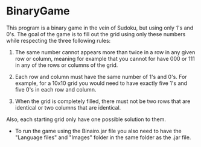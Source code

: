 # BinaryGame

This program is a binary game in the vein of Sudoku, but using only 1's and 0's. The goal of the game is to fill out the grid using only
these numbers while respecting the three following rules:

1. The same number cannot appears more than twice in a row in any given row or column, meaning for example that you cannot for have
   000 or 111 in any of the rows or columns of the grid.
   
2. Each row and column must have the same number of 1's and 0's. For example, for a 10x10 grid you would need to have exactly five 1's and
   five 0's in each row and column.
   
3. When the grid is completely filled, there must not be two rows that are identical or two columns that are identical.

Also, each starting grid only have one possible solution to them.

* To run the game using the Binairo.jar file you also need to have the "Language files" and "Images" folder in the same folder as the .jar file.
